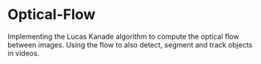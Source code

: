 # Optical-Flow
Implementing the Lucas Kanade algorithm to compute the optical flow between images. Using the flow to also detect, segment and track objects in videos. 